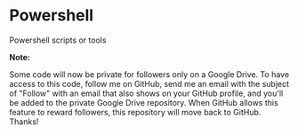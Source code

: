 Powershell
==========

Powershell scripts or tools

**Note:**

Some code will now be private for followers only on a Google Drive.  To have access to this code, follow me on GitHub, send me an email with the subject of "Follow" with an email that also shows on your GitHub profile, and you'll be added to the private Google Drive repository.  When GitHub allows this feature to reward followers, this repository will move back to GitHub.  Thanks!
